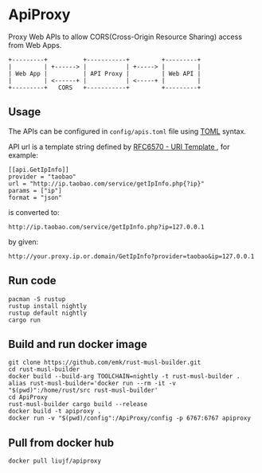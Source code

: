 # ApiProxy

Proxy Web APIs to allow CORS(Cross-Origin Resource Sharing) access from Web Apps.

```
+---------+          +-----------+         +---------+
|         | +------> |           | +-----> |         |
| Web App |          | API Proxy |         | Web API |
|         | <------+ |           | <-----+ |         |
+---------+   CORS   +-----------+         +---------+
```
## Usage

The APIs can be configured in `config/apis.toml` file using [TOML](https://github.com/toml-lang/toml) syntax.

API url is a template string defined by [RFC6570 - URI Template ](https://tools.ietf.org/html/rfc6570), for example:

```
[[api.GetIpInfo]]
provider = "taobao"
url = "http://ip.taobao.com/service/getIpInfo.php{?ip}"
params = ["ip"]
format = "json"
```
is converted to:
```
http://ip.taobao.com/service/getIpInfo.php?ip=127.0.0.1
```
by given:
```
http://your.proxy.ip.or.domain/GetIpInfo?provider=taobao&ip=127.0.0.1
```

## Run code
```
pacman -S rustup
rustup install nightly
rustup default nightly
cargo run
```

## Build and run docker image
```
git clone https://github.com/emk/rust-musl-builder.git
cd rust-musl-builder
docker build --build-arg TOOLCHAIN=nightly -t rust-musl-builder .
alias rust-musl-builder='docker run --rm -it -v "$(pwd)":/home/rust/src rust-musl-builder'
cd ApiProxy
rust-musl-builder cargo build --release
docker build -t apiproxy .
docker run -v "$(pwd)/config":/ApiProxy/config -p 6767:6767 apiproxy
```

## Pull from docker hub

```
docker pull liujf/apiproxy
```

